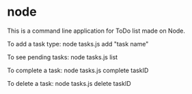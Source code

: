 # node
This is a command line application for ToDo list made on Node.

To add a task type: node tasks.js add "task name"

To see pending tasks: node tasks.js list

To complete a task: node tasks.js complete taskID

To delete a task: node tasks.js delete taskID
